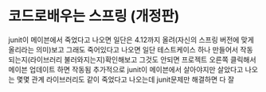 # 코드로배우는 스프링 (개정판)

junit이 메이븐에서 죽었다고 나오면 일단은 4.12까지 올려(자신의 스프링 버전에 맞게 올리라는 의미)보고 그래도 죽어있다고 나오면 일단 테스트케이스 하나 만들어서 작동되는지(라이브러리 불러와지는지)확인해보고 그것도 안되면 프로젝트 오른쪽 클릭해서 메이븐 업데이트 하면 작동됨 추가적으로 junit이 메이븐에서 살아야지만 살았다고 나오는 몇몇 관계 라이브러리도 같이 죽었다고 나오는데 junit문제만 해결하면 다 잘
